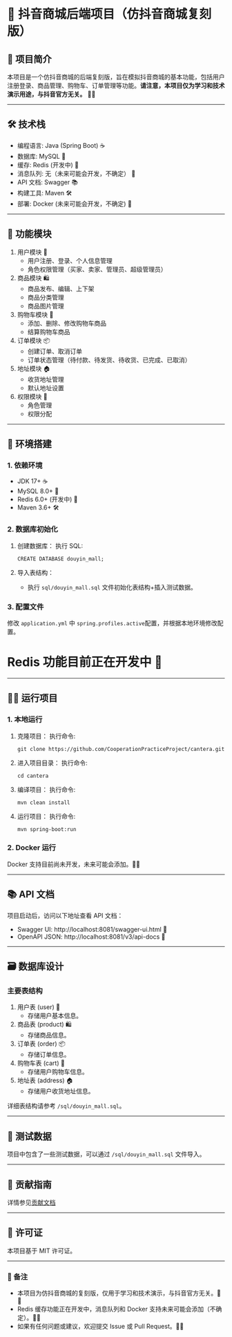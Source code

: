 # 🛒 抖音商城后端项目（仿抖音商城复刻版）

## 📖 项目简介
本项目是一个仿抖音商城的后端复刻版，旨在模拟抖音商城的基本功能，包括用户注册登录、商品管理、购物车、订单管理等功能。**请注意，本项目仅为学习和技术演示用途，与抖音官方无关。** 🚫📜

---

## 🛠️ 技术栈
- 编程语言: Java (Spring Boot) ☕
- 数据库: MySQL 🐬
- 缓存: Redis (开发中) 🚧
- 消息队列: 无（未来可能会开发，不确定） 🤔
- API 文档: Swagger 📚
- 构建工具: Maven 🛠️
- 部署: Docker (未来可能会开发，不确定) 🐳

---

## 🎯 功能模块
1. 用户模块 👤
    - 用户注册、登录、个人信息管理
    - 角色权限管理（买家、卖家、管理员、超级管理员）
2. 商品模块 🛍️
    - 商品发布、编辑、上下架
    - 商品分类管理
    - 商品图片管理
3. 购物车模块 🛒
    - 添加、删除、修改购物车商品
    - 结算购物车商品
4. 订单模块 📦
    - 创建订单、取消订单
    - 订单状态管理（待付款、待发货、待收货、已完成、已取消）
5. 地址模块 🏠
    - 收货地址管理
    - 默认地址设置
6. 权限模块 🔐
    - 角色管理
    - 权限分配

---

## 🚀 环境搭建

### 1. 依赖环境
- JDK 17+ ☕
- MySQL 8.0+ 🐬
- Redis 6.0+ (开发中) 🚧
- Maven 3.6+ 🛠️

### 2. 数据库初始化
1. 创建数据库：
   执行 SQL:
   ```mysql
   CREATE DATABASE douyin_mall;
   ```

2. 导入表结构：
    - 执行 `sql/douyin_mall.sql` 文件初始化表结构+插入测试数据。

### 3. 配置文件
修改 `application.yml` 中 `spring.profiles.active`配置，并根据本地环境修改配置。

# Redis 功能目前正在开发中 🚧

---

## 🏃‍♂️ 运行项目

### 1. 本地运行
1. 克隆项目：
   执行命令: 
   ```shell
   git clone https://github.com/CooperationPracticeProject/cantera.git
   ```

2. 进入项目目录：
   执行命令: 
   ```shell
   cd cantera
   ```

3. 编译项目：
   执行命令: 
   ```shell
   mvn clean install
   ```

4. 运行项目：
   执行命令: 
   ```shell
   mvn spring-boot:run
   ```

### 2. Docker 运行
Docker 支持目前尚未开发，未来可能会添加。🤔🐳

---

## 📚 API 文档
项目启动后，访问以下地址查看 API 文档：
- Swagger UI: http://localhost:8081/swagger-ui.html 📖
- OpenAPI JSON: http://localhost:8081/v3/api-docs 📄

---

## 🗃️ 数据库设计
### 主要表结构
1. 用户表 (user) 👤
    - 存储用户基本信息。
2. 商品表 (product) 🛍️
    - 存储商品信息。
3. 订单表 (order) 📦
    - 存储订单信息。
4. 购物车表 (cart) 🛒
    - 存储用户购物车信息。
5. 地址表 (address) 🏠
    - 存储用户收货地址信息。

详细表结构请参考 `/sql/douyin_mall.sql`。

---

## 🧪 测试数据
项目中包含了一些测试数据，可以通过 `/sql/douyin_mall.sql` 文件导入。

---

## 🤝 贡献指南
详情参见[贡献文档](/CONTRIBUTING.md)

---

## 📜 许可证
本项目基于 MIT 许可证。

---

### 🎉 备注
- 本项目为仿抖音商城的复刻版，仅用于学习和技术演示，与抖音官方无关。🚫📜
- Redis 缓存功能正在开发中，消息队列和 Docker 支持未来可能会添加（不确定）。🤔🚧
- 如果有任何问题或建议，欢迎提交 Issue 或 Pull Request。💬🔧